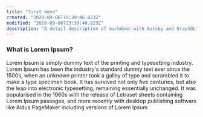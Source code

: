 ```yaml
---
title: "first demo"
created: "2020-09-06T19:39:46.823Z"
modified: "2020-09-06T23:39:46.823Z"
description: "A detail description of markdown with Gatsby and GraphQL"
---
```


### What is Lorem Ipsum?

Lorem Ipsum is simply dummy text of the printing and typesetting industry. Lorem Ipsum has been the industry's standard dummy text ever since the 1500s, when an unknown printer took a galley of type and scrambled it to make a type specimen book. It has survived not only five centuries, but also the leap into electronic typesetting, remaining essentially unchanged. It was popularised in the 1960s with the release of Letraset sheets containing Lorem Ipsum passages, and more recently with desktop publishing software like Aldus PageMaker including versions of Lorem Ipsum
